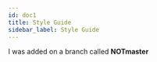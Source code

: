 ```yaml
---
id: doc1
title: Style Guide
sidebar_label: Style Guide
---
```


I was added on a branch called **NOTmaster**